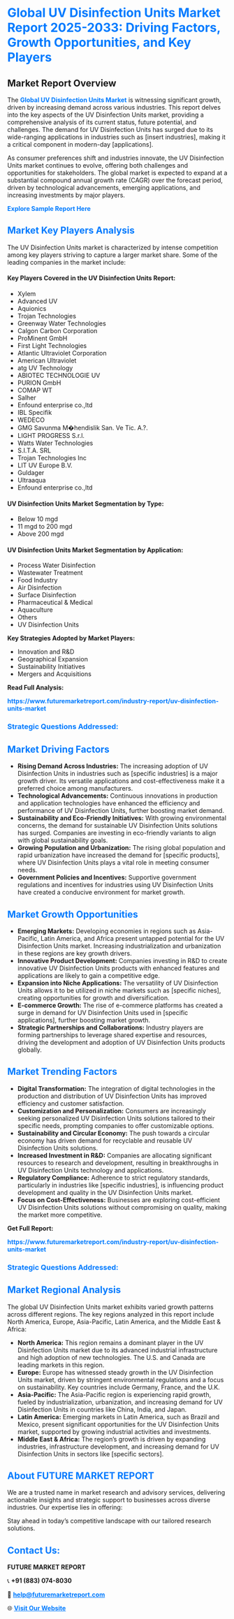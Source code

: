 <h1 style="color: #007BFF;">Global UV Disinfection Units Market Report 2025-2033: Driving Factors, Growth Opportunities, and Key Players</h1>

<section id="overview">
<h2>Market Report Overview</h2>
<p>The <a href="https://www.futuremarketreport.com/industry-report/uv-disinfection-units-market" style="color: #007BFF; text-decoration: none;"><strong>Global UV Disinfection Units Market</strong></a> is witnessing significant growth, driven by increasing demand across various industries. This report delves into the key aspects of the UV Disinfection Units market, providing a comprehensive analysis of its current status, future potential, and challenges. The demand for UV Disinfection Units has surged due to its wide-ranging applications in industries such as [insert industries], making it a critical component in modern-day [applications].</p>
<p>As consumer preferences shift and industries innovate, the UV Disinfection Units market continues to evolve, offering both challenges and opportunities for stakeholders. The global market is expected to expand at a substantial compound annual growth rate (CAGR) over the forecast period, driven by technological advancements, emerging applications, and increasing investments by major players.</p>
</section>

<section id="overview">
<p><a href="https://www.futuremarketreport.com/request-sample/reportId=128382" style="color: #007BFF; text-decoration: none;"><strong>Explore Sample Report Here</strong></a></p>
</section>

<section id="key-players">
<h2 style="color: #007BFF;">Market Key Players Analysis</h2>
<p>The UV Disinfection Units market is characterized by intense competition among key players striving to capture a larger market share. Some of the leading companies in the market include:</p>
<h4>Key Players Covered in the UV Disinfection Units Report:</h4>
<ul><li>Xylem</li><li>Advanced UV</li><li>Aquionics</li><li>Trojan Technologies</li><li>Greenway Water Technologies</li><li>Calgon Carbon Corporation</li><li>ProMinent GmbH</li><li>First Light Technologies</li><li>Atlantic Ultraviolet Corporation</li><li>American Ultraviolet</li><li>atg UV Technology</li><li>ABIOTEC TECHNOLOGIE UV</li><li>PURION GmbH</li><li>COMAP WT</li><li>Salher</li><li>Enfound enterprise co.,ltd</li><li>IBL Specifik</li><li>WEDECO</li><li>GMG Savunma M�hendislik San. Ve Tic. A.?.</li><li>LIGHT PROGRESS S.r.l.</li><li>Watts Water Technologies</li><li>S.I.T.A. SRL</li><li>Trojan Technologies Inc</li><li>LIT UV Europe B.V.</li><li>Guldager</li><li>Ultraaqua</li><li>Enfound enterprise co.,ltd</li></ul>
<h4>UV Disinfection Units Market Segmentation by Type:</h4>
<ul><li>Below 10 mgd</li><li>11 mgd to 200 mgd</li><li>Above 200 mgd</li></ul>

<h4>UV Disinfection Units Market Segmentation by Application:</h4>
<ul><li>Process Water Disinfection</li><li>Wastewater Treatment</li><li>Food Industry</li><li>Air Disinfection</li><li>Surface Disinfection</li><li>Pharmaceutical &amp; Medical</li><li>Aquaculture</li><li>Others</li><li>UV Disinfection Units</li></ul>
<p><strong>Key Strategies Adopted by Market Players:</strong></p>
<ul>
<li>Innovation and R&D</li>
<li>Geographical Expansion</li>
<li>Sustainability Initiatives</li>
<li>Mergers and Acquisitions</li>
</ul>
</section>

<section>
<p><strong>Read Full Analysis: </strong></p><a href="https://www.futuremarketreport.com/industry-report/uv-disinfection-units-market" style="color: #007BFF; text-decoration: none;"><strong>https://www.futuremarketreport.com/industry-report/uv-disinfection-units-market</strong></a>
<h3 style="color: #007BFF;">Strategic Questions Addressed:</h3>
</section>

<section id="driving-factors">
<h2 style="color: #007BFF;">Market Driving Factors</h2>
<ul>
<li><strong>Rising Demand Across Industries:</strong> The increasing adoption of UV Disinfection Units in industries such as [specific industries] is a major growth driver. Its versatile applications and cost-effectiveness make it a preferred choice among manufacturers.</li>
<li><strong>Technological Advancements:</strong> Continuous innovations in production and application technologies have enhanced the efficiency and performance of UV Disinfection Units, further boosting market demand.</li>
<li><strong>Sustainability and Eco-Friendly Initiatives:</strong> With growing environmental concerns, the demand for sustainable UV Disinfection Units solutions has surged. Companies are investing in eco-friendly variants to align with global sustainability goals.</li>
<li><strong>Growing Population and Urbanization:</strong> The rising global population and rapid urbanization have increased the demand for [specific products], where UV Disinfection Units plays a vital role in meeting consumer needs.</li>
<li><strong>Government Policies and Incentives:</strong> Supportive government regulations and incentives for industries using UV Disinfection Units have created a conducive environment for market growth.</li>
</ul>
</section>

<section id="growth-opportunities">
<h2 style="color: #007BFF;">Market Growth Opportunities</h2>
<ul>
<li><strong>Emerging Markets:</strong> Developing economies in regions such as Asia-Pacific, Latin America, and Africa present untapped potential for the UV Disinfection Units market. Increasing industrialization and urbanization in these regions are key growth drivers.</li>
<li><strong>Innovative Product Development:</strong> Companies investing in R&D to create innovative UV Disinfection Units products with enhanced features and applications are likely to gain a competitive edge.</li>
<li><strong>Expansion into Niche Applications:</strong> The versatility of UV Disinfection Units allows it to be utilized in niche markets such as [specific niches], creating opportunities for growth and diversification.</li>
<li><strong>E-commerce Growth:</strong> The rise of e-commerce platforms has created a surge in demand for UV Disinfection Units used in [specific applications], further boosting market growth.</li>
<li><strong>Strategic Partnerships and Collaborations:</strong> Industry players are forming partnerships to leverage shared expertise and resources, driving the development and adoption of UV Disinfection Units products globally.</li>
</ul>
</section>

<section id="trending-factors">
<h2 style="color: #007BFF;">Market Trending Factors</h2>
<ul>
<li><strong>Digital Transformation:</strong> The integration of digital technologies in the production and distribution of UV Disinfection Units has improved efficiency and customer satisfaction.</li>
<li><strong>Customization and Personalization:</strong> Consumers are increasingly seeking personalized UV Disinfection Units solutions tailored to their specific needs, prompting companies to offer customizable options.</li>
<li><strong>Sustainability and Circular Economy:</strong> The push towards a circular economy has driven demand for recyclable and reusable UV Disinfection Units solutions.</li>
<li><strong>Increased Investment in R&D:</strong> Companies are allocating significant resources to research and development, resulting in breakthroughs in UV Disinfection Units technology and applications.</li>
<li><strong>Regulatory Compliance:</strong> Adherence to strict regulatory standards, particularly in industries like [specific industries], is influencing product development and quality in the UV Disinfection Units market.</li>
<li><strong>Focus on Cost-Effectiveness:</strong> Businesses are exploring cost-efficient UV Disinfection Units solutions without compromising on quality, making the market more competitive.</li>
</ul>
</section>

<section>
<p><strong>Get Full Report: </strong></p><a href="https://www.futuremarketreport.com/industry-report/uv-disinfection-units-market" style="color: #007BFF; text-decoration: none;"><strong>https://www.futuremarketreport.com/industry-report/uv-disinfection-units-market</strong></a>
<h3 style="color: #007BFF;">Strategic Questions Addressed:</h3>
</section>


<section id="regional-analysis">
<h2 style="color: #007BFF;">Market Regional Analysis</h2>
<p>The global UV Disinfection Units market exhibits varied growth patterns across different regions. The key regions analyzed in this report include North America, Europe, Asia-Pacific, Latin America, and the Middle East & Africa:</p>
<ul>
<li><strong>North America:</strong> This region remains a dominant player in the UV Disinfection Units market due to its advanced industrial infrastructure and high adoption of new technologies. The U.S. and Canada are leading markets in this region.</li>
<li><strong>Europe:</strong> Europe has witnessed steady growth in the UV Disinfection Units market, driven by stringent environmental regulations and a focus on sustainability. Key countries include Germany, France, and the U.K.</li>
<li><strong>Asia-Pacific:</strong> The Asia-Pacific region is experiencing rapid growth, fueled by industrialization, urbanization, and increasing demand for UV Disinfection Units in countries like China, India, and Japan.</li>
<li><strong>Latin America:</strong> Emerging markets in Latin America, such as Brazil and Mexico, present significant opportunities for the UV Disinfection Units market, supported by growing industrial activities and investments.</li>
<li><strong>Middle East & Africa:</strong> The region’s growth is driven by expanding industries, infrastructure development, and increasing demand for UV Disinfection Units in sectors like [specific sectors].</li>
</ul>
</section>

<footer>
<h2 style="color: #007BFF;">About FUTURE MARKET REPORT</h2>
<p>We are a trusted name in market research and advisory services, delivering actionable insights and strategic support to businesses across diverse industries. Our expertise lies in offering:</p>

<p>Stay ahead in today’s competitive landscape with our tailored research solutions.</p>

<h2 style="color: #007BFF;">Contact Us:</h2>
<p><strong>FUTURE MARKET REPORT</strong></p>
<p>📞 <strong>+91 (883) 074-8030</strong></p>
<p>📧 <strong><a href="mailto:help@futuremarketreport.com" style="color: #007BFF;">help@futuremarketreport.com</a></strong></p>
<p>🌐 <strong><a href="https://www.futuremarketreport.com/" style="color: #007BFF;">Visit Our Website</a></strong></p>
</footer>